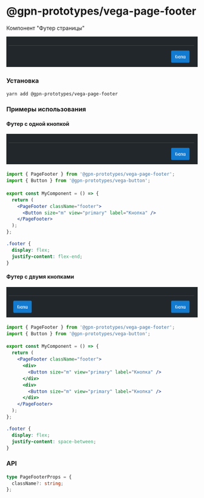# @gpn-prototypes/vega-page-footer

Компонент "Футер страницы"

<img src="docs/pic-1.png" height="80">

### Установка

    yarn add @gpn-prototypes/vega-page-footer

### Примеры использования

#### Футер с одной кнопкой

<img src="docs/pic-1.png" height="80">

```jsx
import { PageFooter } from '@gpn-prototypes/vega-page-footer';
import { Button } from '@gpn-prototypes/vega-button';

export const MyComponent = () => {
  return (
    <PageFooter className="footer">
      <Button size="m" view="primary" label="Кнопка" />
    </PageFooter>
  );
};
```

```css
.footer {
  display: flex;
  justify-content: flex-end;
}
```

#### Футер с двумя кнопками

<img src="docs/pic-2.png" height="80">

```jsx
import { PageFooter } from '@gpn-prototypes/vega-page-footer';
import { Button } from '@gpn-prototypes/vega-button';

export const MyComponent = () => {
  return (
    <PageFooter className="footer">
      <div>
        <Button size="m" view="primary" label="Кнопка" />
      </div>
      <div>
        <Button size="m" view="primary" label="Кнопка" />
      </div>
    </PageFooter>
  );
};
```

```css
.footer {
  display: flex;
  justify-content: space-between;
}
```

### API

```ts
type PageFooterProps = {
  className?: string;
};
```
